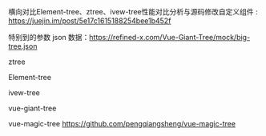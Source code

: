 横向对比Element-tree、ztree、ivew-tree性能对比分析与源码修改自定义组件 : https://juejin.im/post/5e17c1615188254bee1b452f

特别到的参数 json 数据：https://refined-x.com/Vue-Giant-Tree/mock/big-tree.json

ztree

Element-tree

ivew-tree

vue-giant-tree

vue-magic-tree https://github.com/pengqiangsheng/vue-magic-tree
